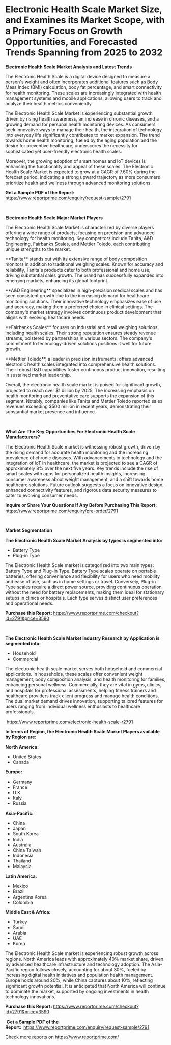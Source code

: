 <p><h1>Electronic Health Scale Market Size, and Examines its Market Scope, with a Primary Focus on Growth Opportunities, and Forecasted Trends Spanning from 2025 to 2032</h1></p><p><strong>Electronic Health Scale Market Analysis and Latest Trends</strong></p>
<p><p>The Electronic Health Scale is a digital device designed to measure a person's weight and often incorporates additional features such as Body Mass Index (BMI) calculation, body fat percentage, and smart connectivity for health monitoring. These scales are increasingly integrated with health management systems and mobile applications, allowing users to track and analyze their health metrics conveniently. </p><p>The Electronic Health Scale Market is experiencing substantial growth driven by rising health awareness, an increase in chronic diseases, and a growing demand for personal health monitoring devices. As consumers seek innovative ways to manage their health, the integration of technology into everyday life significantly contributes to market expansion. The trend towards home health monitoring, fueled by the aging population and the desire for preventive healthcare, underscores the necessity for sophisticated yet user-friendly electronic health scales.</p><p>Moreover, the growing adoption of smart homes and IoT devices is enhancing the functionality and appeal of these scales. The Electronic Health Scale Market is expected to grow at a CAGR of 7.60% during the forecast period, indicating a strong upward trajectory as more consumers prioritize health and wellness through advanced monitoring solutions.</p></p>
<p><strong>Get a Sample PDF of the Report:&nbsp;</strong> <a href="https://www.reportprime.com/enquiry/request-sample/2791?utm_campaign=2271&utm_medium=2&utm_source=Github&utm_content=ia&utm_term=18032025&utm_id=electronic-health-scale">https://www.reportprime.com/enquiry/request-sample/2791</a></p>
<p>&nbsp;</p>
<p><strong>Electronic Health Scale Major Market Players</strong></p>
<p><p>The Electronic Health Scale Market is characterized by diverse players offering a wide range of products, focusing on precision and advanced technology for health monitoring. Key competitors include Tanita, A&D Engineering, Fairbanks Scales, and Mettler Toledo, each contributing unique strengths to the market.</p><p>**Tanita** stands out with its extensive range of body composition monitors in addition to traditional weighing scales. Known for accuracy and reliability, Tanita's products cater to both professional and home use, driving substantial sales growth. The brand has successfully expanded into emerging markets, enhancing its global footprint.</p><p>**A&D Engineering** specializes in high-precision medical scales and has seen consistent growth due to the increasing demand for healthcare monitoring solutions. Their innovative technology emphasizes ease of use and accuracy, making them a preferred choice in clinical settings. The company's market strategy involves continuous product development that aligns with evolving healthcare needs.</p><p>**Fairbanks Scales** focuses on industrial and retail weighing solutions, including health scales. Their strong reputation ensures steady revenue streams, bolstered by partnerships in various sectors. The company's commitment to technology-driven solutions positions it well for future growth.</p><p>**Mettler Toledo**, a leader in precision instruments, offers advanced electronic health scales integrated into comprehensive health solutions. Their robust R&D capabilities foster continuous product innovation, resulting in sustained market leadership.</p><p>Overall, the electronic health scale market is poised for significant growth, projected to reach over $1 billion by 2025. The increasing emphasis on health monitoring and preventative care supports the expansion of this segment. Notably, companies like Tanita and Mettler Toledo reported sales revenues exceeding $500 million in recent years, demonstrating their substantial market presence and influence.</p></p>
<p>&nbsp;</p>
<p><strong>What Are The Key Opportunities For Electronic Health Scale Manufacturers?</strong></p>
<p><p>The Electronic Health Scale market is witnessing robust growth, driven by the rising demand for accurate health monitoring and the increasing prevalence of chronic diseases. With advancements in technology and the integration of IoT in healthcare, the market is projected to see a CAGR of approximately 8% over the next five years. Key trends include the rise of smart scales with apps for personalized health insights, increasing consumer awareness about weight management, and a shift towards home healthcare solutions. Future outlook suggests a focus on innovative design, enhanced connectivity features, and rigorous data security measures to cater to evolving consumer needs.</p></p>
<p><strong>Inquire or Share Your Questions If Any Before Purchasing This Report:</strong> <a href="https://www.reportprime.com/enquiry/pre-order/2791?utm_campaign=2271&utm_medium=2&utm_source=Github&utm_content=ia&utm_term=18032025&utm_id=electronic-health-scale">https://www.reportprime.com/enquiry/pre-order/2791</a></p>
<p>&nbsp;</p>
<p><strong>Market Segmentation</strong></p>
<p><strong>The Electronic Health Scale Market Analysis by types is segmented into:</strong></p>
<p><ul><li>Battery Type</li><li>Plug-in Type</li></ul></p>
<p><p>The Electronic Health Scale market is categorized into two main types: Battery Type and Plug-in Type. Battery Type scales operate on portable batteries, offering convenience and flexibility for users who need mobility and ease of use, such as in home settings or travel. Conversely, Plug-in Type scales require a direct power source, providing continuous operation without the need for battery replacements, making them ideal for stationary setups in clinics or hospitals. Each type serves distinct user preferences and operational needs.</p></p>
<p><strong>Purchase this Report:&nbsp;</strong><a href="https://www.reportprime.com/checkout?id=2791&price=3590&utm_campaign=2271&utm_medium=2&utm_source=Github&utm_content=ia&utm_term=18032025&utm_id=electronic-health-scale">https://www.reportprime.com/checkout?id=2791&price=3590</a></p>
<p>&nbsp;</p>
<p><strong>The Electronic Health Scale Market Industry Research by Application is segmented into:</strong></p>
<p><ul><li>Household</li><li>Commercial</li></ul></p>
<p><p>The electronic health scale market serves both household and commercial applications. In households, these scales offer convenient weight management, body composition analysis, and health monitoring for families, enhancing personal wellness. Commercially, they are vital in gyms, clinics, and hospitals for professional assessments, helping fitness trainers and healthcare providers track client progress and manage health conditions. The dual market demand drives innovation, supporting tailored features for users ranging from individual wellness enthusiasts to healthcare professionals.</p></p>
<p><a href="https://www.reportprime.com/electronic-health-scale-r2791?utm_campaign=2271&utm_medium=2&utm_source=Github&utm_content=ia&utm_term=18032025&utm_id=electronic-health-scale">&nbsp;https://www.reportprime.com/electronic-health-scale-r2791</a></p>
<p><strong>In terms of Region, the Electronic Health Scale Market Players available by Region are:</strong></p>
<p>
    <p> <strong> North America: </strong>
        <ul>
            <li>United States</li>
            <li>Canada</li>
        </ul>
        </p> 
    <p> <strong> Europe: </strong>
        <ul>
            <li>Germany</li>
            <li>France</li>
            <li>U.K.</li>
            <li>Italy</li>
            <li>Russia</li>
        </ul>
        </p> 
    <p> <strong> Asia-Pacific: </strong>
        <ul>
            <li>China</li>
            <li>Japan</li>
            <li>South Korea</li>
            <li>India</li>
            <li>Australia</li>
            <li>China Taiwan</li>
            <li>Indonesia</li>
            <li>Thailand</li>
            <li>Malaysia</li>
        </ul>
        </p> 
    <p> <strong> Latin America: </strong>
        <ul>
            <li>Mexico</li>
            <li>Brazil</li>
            <li>Argentina Korea</li>
            <li>Colombia</li>
        </ul>
        </p> 
    <p> <strong> Middle East & Africa: </strong>
        <ul>
            <li>Turkey</li>
            <li>Saudi</li>
            <li>Arabia</li>
            <li>UAE</li>
            <li>Korea</li>
        </ul>
    </p>
    </p>
<p><p>The Electronic Health Scale market is experiencing robust growth across regions. North America leads with approximately 40% market share, driven by advanced healthcare infrastructure and technology adoption. The Asia-Pacific region follows closely, accounting for about 30%, fueled by increasing digital health initiatives and population health management. Europe holds around 20%, while China captures about 10%, reflecting significant growth potential. It is anticipated that North America will continue to dominate the market, supported by ongoing investments in health technology innovations.</p></p>
<p><strong>Purchase this Report: </strong><a href="https://www.reportprime.com/checkout?id=2791&price=3590&utm_campaign=2271&utm_medium=2&utm_source=Github&utm_content=ia&utm_term=18032025&utm_id=electronic-health-scale">https://www.reportprime.com/checkout?id=2791&price=3590</a></p>
<p>&nbsp;<strong>Get a Sample PDF of the Report:&nbsp;&nbsp;</strong><a href="https://www.reportprime.com/enquiry/request-sample/2791?utm_campaign=2271&utm_medium=2&utm_source=Github&utm_content=ia&utm_term=18032025&utm_id=electronic-health-scale">https://www.reportprime.com/enquiry/request-sample/2791</a></p>
<p><strong></strong></p>
<p>Check more reports on <a href="https://www.reportprime.com/?utm_campaign=2271&utm_medium=2&utm_source=Github&utm_content=ia&utm_term=18032025&utm_id=electronic-health-scale">https://www.reportprime.com/</a></p>